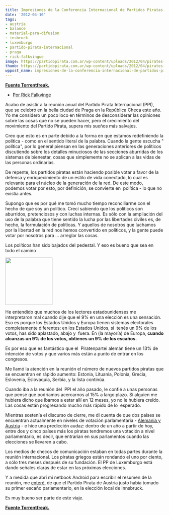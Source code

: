 ```yaml
---
title: Impresiones de la Conferencia Internacional de Partidos Piratas de Praga
date: '2012-04-16'
tags:
- austria
- balance
- material-para-difusion
- insbruck
- luxemburgo
- partido-pirata-internacional
- praga
- rick-falkvingue
image: https://partidopirata.com.ar/wp-content/uploads/2012/04/pirates-international.jpg
thumb: https://partidopirata.com.ar/wp-content/uploads/2012/04/pirates-international-150x150.jpg
wppost_name: impresiones-de-la-conferencia-internacional-de-partidos-piratas-de-praga
---
```


<strong><a href="https://torrentfreak.com/impressions-from-the-pirate-parties-international-conference-120416/" target="_blank">Fuente Torrentfreak.</a></strong>
<ul id="post-info">
	<li><a title="Posts by Rick Falkvinge" href="https://torrentfreak.com/author/rick-falkvinge/" rel="author">Por Rick Falkvinge</a></li>
</ul>
Acabo de asistir a la reunión anual del Partido Pirata Internacional (PPI),  que se celebró en la bella ciudad de Praga en la República Checa este año. Yo me considero un poco loco en términos de desconsiderar las opiniones sobre las cosas que no se pueden hacer, pero el crecimiento del movimiento del Partido Pirata, supera mis sueños más salvajes.

Creo que esto es en parte debido a la forma en que estamos redefiniendo la política - como en el sentido literal de la palabra. Cuando la gente escucha " política", por lo general piensan en las generaciones anteriores de políticos discutiendo sobre los detalles minuciosos de las secciones aburridas de los sistemas de bienestar, cosas que simplemente no se aplican a las vidas de las personas ordinarias.

De repente, los partidos piratas están haciendo posible votar a favor de la defensa y enriquecimiento de un estilo de vida conectado, lo cual es relevante para el núcleo de la generación de la red. De este modo,  podemos votar por esto, por definición, se convierte en  política - lo que no existía antes.

Supongo que es por qué me tomó mucho tiempo reconciliarme con el hecho de que soy un político. Crecí sabiendo que los políticos son aburridos, pretenciosos y con luchas internas. Es sólo con la ampliación del uso de la palabra que tiene sentido la lucha por las libertades civiles es, de hecho, la formulación de políticas. Y aquellos de nosotros que luchamos por la libertad en la red nos hemos convertido en políticos, y la gente puede votar por nosotros para ... arreglar las cosas.

Los políticos han sido bajados del pedestal. Y eso es bueno que sea en todo el camino

<a href="https://partidopirata.com.ar/wp-content/uploads/2012/04/pirates-international.jpg"><img class="size-thumbnail wp-image-4067" title="pirates-international" src="https://partidopirata.com.ar/wp-content/uploads/2012/04/pirates-international-150x150.jpg" alt="" width="150" height="150" /></a>


He entendido que muchos de los lectores estadounidenses me interpretaron mal cuando dije que el 9% en una elección es una sensación. Eso es porque los Estados Unidos y Europa tienen sistemas electorales completamente diferentes: en los Estados Unidos, si  tenés un 9% de los votos, has sido aplastado, abajo y  fuera. En (la mayoría) de Europa, <strong>cuando alcanzas un 9% de los votos, obtienes un 9% de los escaños.</strong>

Es por eso que es fantástico que el  Piratenpartei alemán tiene un 13% de intención de votos y que varios más están a punto de entrar en los congresos.

Me llamó la atención en la reunión el número de nuevos partidos piratas que se encuentran en rápido aumento: Estonia, Lituania, Polonia, Grecia, Eslovenia, Eslovaquia, Serbia, y la lista continúa.

Cuando iba a la reunión del  PPI el año pasado, le confié a unas personas que pensé que podríamos acercarnos al 15% a largo plazo. Si alguien me hubiera dicho que ibamos a estar allí en 12 meses, yo no le hubiera creído.  Las cosas están progresando mucho más rápido de lo  esperado.

Mientras sostenía el discurso de cierre, me di cuenta de que dos países se encuentran actualmente en niveles de votación parlamentaria - <a href="http://torrentfreak.com/pirate-parties-on-course-for-historic-election-wins-120410/">Alemania y Austria</a> - e hice una predicción audaz: dentro de un año a partir de hoy, entre dos y cinco países más los piratas tendremos una votación a nivel parlamentario, es decir, que entrarían en sus parlamentos cuando las elecciones se llevaren a cabo.

Los medios de checos de comunicación estaban en todas partes durante la reunión internacional. Los piratas griegos están rondando el uno por ciento, a sólo tres meses después de su fundación. El PP de Luxemburgo está dando señales claras de estar en las próximas elecciones.

Y a medida que abrí mi netbook Android para escribir el resumen de la reunión, me <a href="http://www.handelsblatt.com/politik/international/innsbruck-piraten-holen-erstes-mandat-in-oesterreich/6512668.html">enteré </a> de que el Partido Pirata de Austria justo había tomado su primer escaño parlamentario, en la elección local de Innsbruck.

Es muy bueno ser parte de este viaje.

<strong><a href="https://torrentfreak.com/impressions-from-the-pirate-parties-international-conference-120416/" target="_blank">Fuente Torrentfreak.</a></strong>
